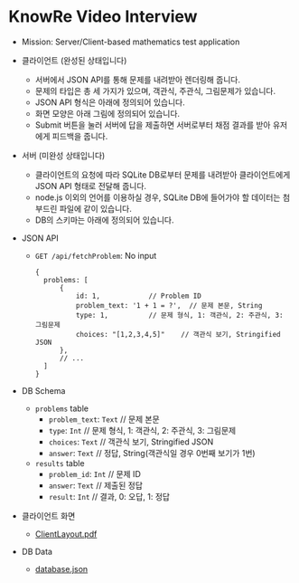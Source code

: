 # KnowRe Video Interview

* Mission: Server/Client-based mathematics test application
* 클라이언트 (완성된 상태입니다)
  * 서버에서 JSON API를 통해 문제를 내려받아 렌더링해 줍니다.
  * 문제의 타입은 총 세 가지가 있으며, 객관식, 주관식, 그림문제가 있습니다.
  * JSON API 형식은 아래에 정의되어 있습니다.
  * 화면 모양은 아래 그림에 정의되어 있습니다.
  * Submit 버튼을 눌러 서버에 답을 제출하면 서버로부터 채점 결과를 받아 유저에게 피드백을 줍니다.
* 서버 (미완성 상태입니다)
  * 클라이언트의 요청에 따라 SQLite DB로부터 문제를 내려받아 클라이언트에게 JSON API 형태로 전달해 줍니다.
  * node.js 이외의 언어를 이용하실 경우, SQLite DB에 들어가야 할 데이터는 첨부드린 파일에 같이 있습니다.
  * DB의 스키마는 아래에 정의되어 있습니다.
* JSON API
  * `GET /api/fetchProblem`: No input

    ```
    {
      problems: [
          {
              id: 1,            // Problem ID
              problem_text: '1 + 1 = ?',  // 문제 본문, String
              type: 1,          // 문제 형식, 1: 객관식, 2: 주관식, 3: 그림문제
              choices: "[1,2,3,4,5]"    // 객관식 보기, Stringified JSON
          },
          // ...
      ]
    }
    ```

* DB Schema
  * `problems` table
    * `problem_text`: `Text`  // 문제 본문
    * `type`: `Int`       // 문제 형식, 1: 객관식, 2: 주관식, 3: 그림문제
    * `choices`: `Text`     // 객관식 보기, Stringified JSON
    * `answer`: `Text`      // 정답, String(객관식일 경우 0번째 보기가 1번)
  * `results` table
    * `problem_id`: `Int`   // 문제 ID
    * `answer`: `Text`      // 제출된 정답
    * `result`: `Int`     // 결과, 0: 오답, 1: 정답
* 클라이언트 화면
  * [ClientLayout.pdf](ClientLayout.pdf)
* DB Data
  * [database.json](database.json)
